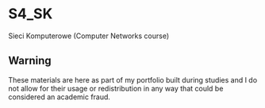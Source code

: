 # S4_SK
Sieci Komputerowe (Computer Networks course)

## Warning
These materials are here as part of my portfolio built during studies and I do not allow for their usage or redistribution in any way that could be considered an academic fraud.
